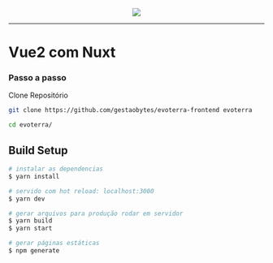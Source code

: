 <p align="center"><img src="https://drive.google.com/uc?export=view&id=13dNVnvnBqSXD87lBuIrVTUN7Gd-H7_1T"></p>
<hr/>

# Vue2 com Nuxt

### Passo a passo
Clone Repositório
```sh
git clone https://github.com/gestaobytes/evoterra-frontend evoterra
```

```sh
cd evoterra/
```

## Build Setup

``` bash
# instalar as dependencias
$ yarn install

# servido com hot reload: localhost:3000
$ yarn dev

# gerar arquivos para produção rodar em servidor
$ yarn build
$ yarn start

# gerar páginas estáticas
$ npm generate
```
